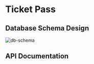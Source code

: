 # Ticket Pass

## Database Schema Design

![db-schema]

[db-schema]: ./images/example.png

## API Documentation
